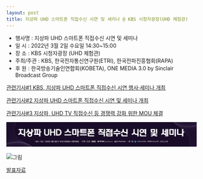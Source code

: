 ```yaml
---
layout: post
title: 지상파 UHD 스마트폰 직접수신 시연 및 세미나 @ KBS 시청자광장(UHD 체험관)
---
```


- 행사명 : 지상파 UHD 스마트폰 직접수신 시연 및 세미나
- 일   시 : 2022년 3월 2일 수요일 14:30~15:00
- 장   소 : KBS 시청자광장 (UHD 체험관)
- 주최/주관 : KBS, 한국전자통신연구원(ETRI), 한국전파진흥협회(RAPA)
- 후   원 : 한국방송기술인연합회(KOBETA), ONE MEDIA 3.0 by Sinclair Broadcast Group

[관련기사#1 KBS, 지상파 UHD 스마트폰 직접수신 시연 행사·세미나 개최](https://news.kbs.co.kr/news/view.do?ncd=5407271)

[관련기사#2 지상파 UHD 스마트폰 직접수신 시연 및 세미나 개최](http://journal.kobeta.com/%ec%a7%80%ec%83%81%ed%8c%8c-uhd-%ec%8a%a4%eb%a7%88%ed%8a%b8%ed%8f%b0-%ec%a7%81%ec%a0%91%ec%88%98%ec%8b%a0-%ec%8b%9c%ec%97%b0-%eb%b0%8f-%ec%84%b8%eb%af%b8%eb%82%98-%ea%b0%9c%ec%b5%9c/)

[관련기사#3 지상파, UHD TV 직접수신 등 경쟁력 강화 위한 MOU 체결](http://journal.kobeta.com/%ec%a7%80%ec%83%81%ed%8c%8c-uhd-tv-%ec%a7%81%ec%a0%91%ec%88%98%ec%8b%a0-%eb%93%b1-%ea%b2%bd%ec%9f%81%eb%a0%a5-%ea%b0%95%ed%99%94-%ec%9c%84%ed%95%9c-mou-%ec%b2%b4%ea%b2%b0/)

![그림](/images/Markone_title.jpg)

![그림](/images/Markone_invitation.jpg)

[발표자료](https://speakerdeck.com/sunghojeon/yangbanghyang-cujin-gyeonggwa-at)

